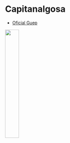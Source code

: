 # Capitanalgosa

* [Oficial Guep](https://capitanalgosa.github.io/capitanalgosa/)

<img src="https://lh6.googleusercontent.com/ghxNwQRaQXw7PrGqfLF_FlA7JEBXISAaLtcUEozsNM5ovyfr1_EaDqCyOzJmAkQ6-60G_UcPBocVV71v7dUx=w1680-h907-rw" width="30%" >
